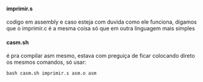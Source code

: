 #### imprimir.s
codigo em assembly e caso esteja com duvida como ele funciona, digamos que o imprimir.c é a mesma coisa só que em outra linguagem mais simples

#### casm.sh
é pra compilar asm mesmo, estava com preguiça de ficar colocando direto os mesmos comandos, só usar: 
```shell
bash casm.sh imprimir.s asm.o asm
```
